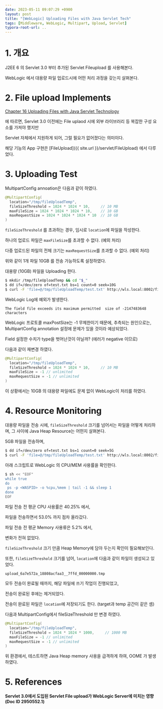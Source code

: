 ```yaml
---
date: 2023-05-11 09:07:29 +0900
layout: post
title: "[WebLogic] Uploading Files with Java Servlet Tech"
tags: [Middleware, WebLogic, Multipart, Upload, Servlet]
typora-root-url: ..
---
```


# 1. 개요

J2EE 6 의 Servlet 3.0 부터 추가된 Servlet Fileupload 를 사용해본다.

WebLogic 에서 대용량 파일 업로드시에 어떤 처리 과정을 갖는지 살펴본다.



# 2. File upload Implements

[Chapter 16 Uploading Files with Java Servlet Technology](https://docs.oracle.com/javaee/6/tutorial/doc/glrbb.html)

에 따르면, Servlet 3.0 이전에는 File uplaod 시에 외부 라이브러리 등 복잡한 구성 요소를 가져야 했지만

Servlet 자체에서 지원하게 되어, 그럴 필요가 없어졌다는 의미이다.



해당 기능의 App 구현은 [FileUpload]({{ site.url }}/servlet/FileUpload) 에서 다루었다.



# 3. Uploading Test

MultipartConfig annoation은 다음과 같이 하였다.

```java
@MultipartConfig(
  location="/tmp/fileUploadTemp",
  fileSizeThreshold = 1024 * 1024 * 10,     // 10 MB
  maxFileSize = 1024 * 1024 * 1024 * 10,    // 10 GB
  maxRequestSize = 1024 * 1024 * 1024 * 10  // 10 GB
)
```

`fileSizeThreshold` 를 초과하는 경우, 임시로 `location`에 파일을 작성한다.

하나의 업로드 파일은 `maxFileSize`를 초과할 수 없다. (예외 처리)

다중 업로드된 파일의 전체 크기는 `maxRequestSize`를 초과할 수 없다. (예외 처리)



위와 같이 1개 파일 10GB 를 전송 가능하도록 설정하였다.



대용량 (10GB) 파일을 Uploading 한다.

```sh
$ mkdir /tmp/fileUploadTemp && cd "$_"
$ dd if=/dev/zero of=test.txt bs=1 count=0 seek=10G
$ curl -F 'file=@/tmp/fileUploadTemp/test.txt' http://wls.local:8002/fileUpload/fileuploadservlet
```



WebLogic Log에 예외가 발생한다.

```
The field file exceeds its maximum permitted  size of -2147483648 characters
```



WebLogic 프로토콜 maxPostSize는 -1 무제한이기 때문에, 추측되는 원인으로는, MultipartConfig annotation 설정에 문제가 있을 것이라 예상되었다.

Field 설정한 수치가 type을 벗어난것이 아닐까? (에러가 negative 이므로)

다음과 같이 재변경 하였다.

```java
@MultipartConfig(
  location="/tmp/fileUploadTemp",
  fileSizeThreshold = 1024 * 1024 * 10,     // 10 MB
  maxFileSize = -1 // unlimited
  maxRequestSize = -1 // unlimited
)
```



이 상황에서는 10GB 의 대용량 파일에도 문제 없이 WebLogic이 처리를 하였다.



# 4. Resource Monitoring

대용량 파일을 전송 시에, `fileSizeThreshold` 크기를 넘어서는 파일을 어떻게 처리하며, 그 사이에 Java Heap Resource는 어떤지 살펴본다.



5GB 파일을 전송하며,

```sh
$ dd if=/dev/zero of=test.txt bs=1 count=0 seek=5G
$ curl -F 'file=@/tmp/fileUploadTemp/test.txt' http://wls.local:8002/fileUpload/fileuploadservlet
```



아래 스크립트로 WebLogic 의 CPU/MEM 사용률을 확인한다.

```sh
$ sh << "EOF"
while true
do
 ps -p <WASPID> -o %cpu,%mem | tail -1 && sleep 1
done
EOF
```



파일 전송 전 평균 CPU 사용률은 40.25% 에서,

파일을 전송하면서 53.0% 까지 점차 올라갔다.



파일 전송 전 평균 Memory 사용류은 5.2% 에서,

변화가 전혀 없었다.

`fileSizeThreshold` 크기 만큼 Heap Memory에 담아 두는지 확인이 필요해보인다.



또한, `fileSizeThreshold` 크기를 넘어, `location`에 다음과 같이 파일이 생성되고 있었다.

```
upload_6a7e572a_18808acfaa3__7ffd_00000000.tmp
```



모두 전송이 완료될 때까지, 해당 파일에 쓰기 작업이 진행되었고,

전송이 완료된 후에는 제거되었다.

전송이 완료된 파일은 `location`에 저장되기도 한다. (target과 temp 공간이 같은 셈)



다음과 MultipartConfig에서 fileSizeThreshold 만 변경 하였다.

```java
@MultipartConfig(
  location="/tmp/fileUploadTemp",
  fileSizeThreshold = 1024 * 1024 * 1000,     // 1000 MB
  maxFileSize = -1 // unlimited
  maxRequestSize = -1 // unlimited
)
```



위 환경에서, 테스트하면 Java Heap memory 사용을 급격하게 하여, OOME 가 발생하였다.





# 5. References

**Servlet 3.0에서 도입된 Servlet File upload가 WebLogic Server에 미치는 영향 (Doc ID 2950552.1)**
